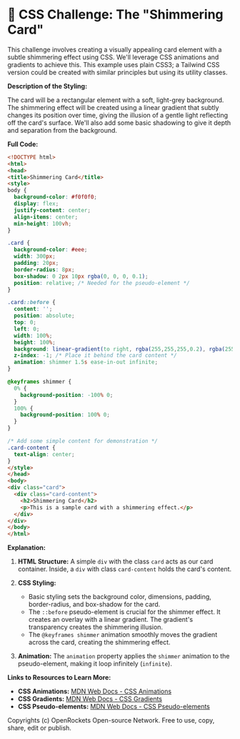 # 🐞 CSS Challenge:  The "Shimmering Card"


This challenge involves creating a visually appealing card element with a subtle shimmering effect using CSS.  We'll leverage CSS animations and gradients to achieve this.  This example uses plain CSS3; a Tailwind CSS version could be created with similar principles but using its utility classes.


**Description of the Styling:**

The card will be a rectangular element with a soft, light-grey background.  The shimmering effect will be created using a linear gradient that subtly changes its position over time, giving the illusion of a gentle light reflecting off the card's surface.  We'll also add some basic shadowing to give it depth and separation from the background.


**Full Code:**

```html
<!DOCTYPE html>
<html>
<head>
<title>Shimmering Card</title>
<style>
body {
  background-color: #f0f0f0;
  display: flex;
  justify-content: center;
  align-items: center;
  min-height: 100vh;
}

.card {
  background-color: #eee;
  width: 300px;
  padding: 20px;
  border-radius: 8px;
  box-shadow: 0 2px 10px rgba(0, 0, 0, 0.1);
  position: relative; /* Needed for the pseudo-element */
}

.card::before {
  content: '';
  position: absolute;
  top: 0;
  left: 0;
  width: 100%;
  height: 100%;
  background: linear-gradient(to right, rgba(255,255,255,0.2), rgba(255,255,255,0.8), rgba(255,255,255,0.2));
  z-index: -1; /* Place it behind the card content */
  animation: shimmer 1.5s ease-in-out infinite;
}

@keyframes shimmer {
  0% {
    background-position: -100% 0;
  }
  100% {
    background-position: 100% 0;
  }
}

/* Add some simple content for demonstration */
.card-content {
  text-align: center;
}
</style>
</head>
<body>
<div class="card">
  <div class="card-content">
    <h2>Shimmering Card</h2>
    <p>This is a sample card with a shimmering effect.</p>
  </div>
</div>
</body>
</html>
```


**Explanation:**

1. **HTML Structure:** A simple `div` with the class `card` acts as our card container.  Inside, a `div` with class `card-content` holds the card's content.

2. **CSS Styling:**
   - Basic styling sets the background color, dimensions, padding, border-radius, and box-shadow for the card.
   - The `::before` pseudo-element is crucial for the shimmer effect. It creates an overlay with a linear gradient. The gradient's transparency creates the shimmering illusion.
   - The `@keyframes shimmer` animation smoothly moves the gradient across the card, creating the shimmering effect.

3. **Animation:** The `animation` property applies the `shimmer` animation to the pseudo-element, making it loop infinitely (`infinite`).


**Links to Resources to Learn More:**

* **CSS Animations:** [MDN Web Docs - CSS Animations](https://developer.mozilla.org/en-US/docs/Web/CSS/CSS_Animations/Using_CSS_animations)
* **CSS Gradients:** [MDN Web Docs - CSS Gradients](https://developer.mozilla.org/en-US/docs/Web/CSS/linear-gradient)
* **CSS Pseudo-elements:** [MDN Web Docs - CSS Pseudo-elements](https://developer.mozilla.org/en-US/docs/Web/CSS/Pseudo-elements)


Copyrights (c) OpenRockets Open-source Network. Free to use, copy, share, edit or publish.

